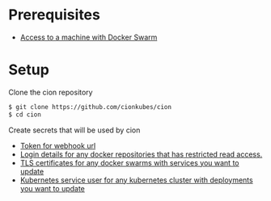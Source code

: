 # Prerequisites
- [Access to a machine with Docker Swarm](https://docs.docker.com/get-started/part4/)

# Setup
Clone the cion repository 
```bash
$ git clone https://github.com/cionkubes/cion
$ cd cion
```

Create secrets that will be used by cion
- [Token for webhook url](secrets.md#token)
- [Login details for any docker repositories that has restricted read access.](secrets.md#dockerhub)
- [TLS certificates for any docker swarms with services you want to update](secrets.md#docker)
- [Kubernetes service user for any kubernetes cluster with deployments you want to update](secrets.md#kubernetes)
